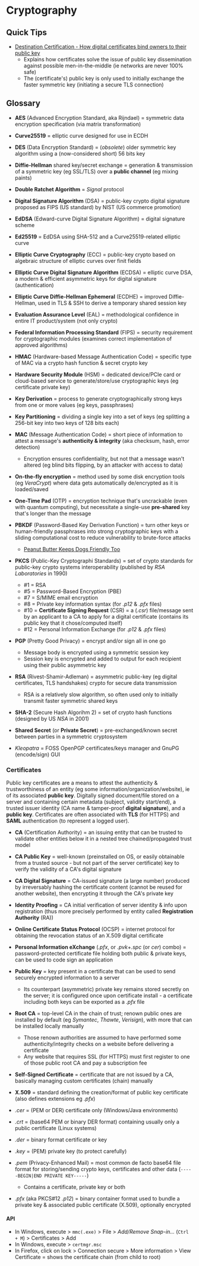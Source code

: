 # Cryptography

## Quick Tips

* [Destination Certification - How digital certificates bind owners to their public key](https://www.youtube.com/watch?v=5rT6fZUwhG8)
  * Explains how certificates solve the issue of public key dissemination against possible men-in-the-middle (ie networks are never 100% safe)
  * The (certificate's) public key is only used to initially exchange the faster symmetric key (initiating a secure TLS connection)

## Glossary

* **AES** (Advanced Encryption Standard, aka Rijndael) = symmetric data encryption specification (via matrix transformation)
* **Curve25519** = elliptic curve designed for use in ECDH
* **DES** (Data Encryption Standard) = (_obsolete_) older symmetric key algorithm using a (now-considered short) 56 bits key
* **Diffie-Hellman** shared key/secret exchange = generation & transmission of a symmetric key (eg SSL/TLS) over a **public channel** (eg mixing paints)
* **Double Ratchet Algorithm** = _Signal_ protocol
* **Digital Signature Algorithm** (DSA) = public-key crypto digital signature proposed as FIPS (US standard) by NIST (US commerce promotion)
* **EdDSA** (Edward-curve Digital Signature Algorithm) = digital signature scheme
* **Ed25519** = EdDSA using SHA-512 and a Curve25519-related elliptic curve
* **Elliptic Curve Cryptography** (ECC) = public-key crypto based on algebraic structure of elliptic curves over finit fields
* **Elliptic Curve Digital Signature Algorithm** (ECDSA) = elliptic curve DSA, a modern & efficient asymmetric keys for digital signature (authentication)
* **Elliptic Curve Diffie-Hellman Ephemeral** (ECDHE) = improved Diffie-Hellman, used in TLS & SSH to derive a temporary shared session key
* **Evaluation Assurance Level** (EAL) = methodological confidence in entire IT product/system (not only crypto)
* **Federal Information Processing Standard** (FIPS) = security requirement for cryptographic modules (examines correct implementation of approved algorithms)
* **HMAC** (Hardware-based Message Authentication Code) = specific type of MAC via a crypto hash function & secret crypto key
* **Hardware Security Module** (HSM) = dedicated device/PCIe card or cloud-based service to generate/store/use cryptographic keys (eg certificate private key)
* **Key Derivation** = process to generate cryptographically strong keys from one or more values (eg keys, passphrases)
* **Key Partitioning** = dividing a single key into a set of keys (eg splitting a 256-bit key into two keys of 128 bits each)
* **MAC** (Message Authentication Code) = short piece of information to attest a message's **authenticity & integrity** (aka checksum, hash, error detection)
  * Encryption ensures confidentiality, but not that a message wasn't altered (eg blind bits flipping, by an attacker with access to data)
* **On-the-fly encryption** = method used by some disk encryption tools (eg _VeraCrypt_) where data gets automatically de/encrypted as it is loaded/saved
* **One-Time Pad** (OTP) = encryption technique that's uncrackable (even with quantum computing), but necessitate a single-use **pre-shared** key that's longer than the message
* **PBKDF** (Password-Based Key Derivation Function) = turn other keys or human-friendly passphrases into strong cryptographic keys with a sliding computational cost to reduce vulnerability to brute-force attacks
  * [Peanut Butter Keeps Dogs Friendly Too](https://blog.1password.com/defending-against-crackers-peanut-butter-keeps-dogs-friendly-too)
* **PKCS** (Public-Key Cryptographi Standards) = set of crypto standards for public-key crypto systems interoperability (published by _RSA Laboratories_ in 1990)
  * #1 = RSA
  * #5 = Password-Based Encryption (PBE)
  * #7 = S/MIME email encryption
  * #8 = Private key information syntax (for _.p12_ & _.pfx_ files)
  * #10 = **Certificate Signing Request** (CSR) = a (_.csr_) file/message sent by an applicant to a CA to apply for a digital certificate (contains its public key that it chose/computed itself)
  * #12 = Personal Information Exchange (for _.p12_ & _.pfx_ files)
* **PGP** (Pretty Good Privacy) = encrypt and/or sign all in one go
  * Message body is encrypted using a symmetric session key
  * Session key is encrypted and added to output for each recipient using their public asymmetric key
* **RSA** (Rivest-Shamir-Adleman) = asymmetric public-key (eg digital certificates, TLS handshakes) crypto for secure data transmission
  * RSA is a relatively slow algorithm, so often used only to initially transmit faster symmetric shared keys
* **SHA-2** (Secure Hash Algorihm 2) = set of crypto hash functions (designed by US _NSA_ in 2001)
* **Shared Secret** (or **Private Secret**) = pre-exchanged/known secret between parties in a symmetric cryptosystem

* _Kleopatra_ = FOSS OpenPGP certificates/keys manager and GnuPG (encode/sign) GUI

### Certificates

Public key certificates are a means to attest the authenticity & trustworthiness of an entity (eg some information/organization/website), ie of its associated **public key**.
Digitally signed document/file stored on a server and containing certain metadata (subject, validity start/end), a trusted issuer identity (CA name & tamper-proof **digital signature**), and a **public key**.
Certificates are often associated with **TLS** (for HTTPS) and **SAML** authentication (to represent a logged user).

* **CA** (Certification Authority) = an issuing entity that can be trusted to validate other entities below it in a nested tree chained/propagated trust model
* **CA Public Key** = well-known (preinstalled on OS, or easily obtainable from a trusted source - but not part of the server certificate) key to verify the validity of a CA's digital signature
* **CA Digital Signature** = CA-issued signature (a large number) produced by irreversably hashing the certificate content (cannot be reused for another website), then encrypting it through the CA's private key
* **Identity Proofing** = CA initial verification of server identity & info upon registration (thus more precisely performed by entity called **Registration Authority** (RA))
* **Online Certificate Status Protocol** (OCSP) = internet protocol for obtaining the revocation status of an X.509 digital certificate
* **Personal Information eXchange** (_.pfx_, or _.pvk_+_.spc_ (or _cer_) combo) = password-protected certificate file holding both public & private keys, can be used to code sign an application
* **Public Key** = key present in a certificate that can be used to send securely encrypted information to a server
  * Its counterpart (asymmetric) private key remains stored secretly on the server; it is configured once upon certificate install - a certificate including both keys can be exported as a _.pfx_ file
* **Root CA** = top-level CA in the chain of trust; renown public ones are installed by default (eg _Symantec_, _Thawte_, _Verisign_), with more that can be installed locally manually
  * Those renown authorities are assumed to have performed some authenticity/integrity checks on a website before delivering a certificate
  * Any website that requires SSL (for HTTPS) must first register to one of those public root CA and pay a subscription fee
* **Self-Signed Certificate** = certificate that are not issued by a CA, basically managing custom certificates (chain) manually
* **X.509** = standard defining the creation/format of public key certificate (also defines extensions eg _.pfx_)

* _.cer_ = (PEM or DER) certificate only (Windows/Java environments)
* _.crt_ = (base64 PEM or binary DER format) containing usually only a public certificate (Linux systems)
* _.der_ = binary format certificate or key
* _.key_ = (PEM) private key (to protect carefully)
* _.pem_ (Privacy-Enhanced Mail) = most common de facto base64 file format for storing/sending crypto keys, certificates and other data (`-----BEGIN|END PRIVATE KEY-----`)
  * Contains a certificate, private key or both
* _.pfx_ (aka PKCS#12 _.p12_) = binary container format used to bundle a private key & associated public certificate (X.509), optionally encrypted

#### API

* In Windows, execute > `mmc(.exe)` > File > _Add/Remove Snap-in…_ (`Ctrl + M`) > Certificates > Add
* In Windows, execute > `certmgr.msc`
* In Firefox, click on lock > Connection secure > More information > View Certificate = shows the certificate chain (from child to root)
